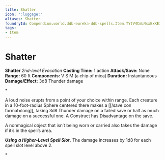 ```yaml
---
title: Shatter
icon: ':luggage:'
aliases: Shatter
foundryId: Compendium.world.ddb-eureka-ddb-spells.Item.TYtV4CmLNsxExKEI
tags:
- Item
---
```


# Shatter

**Shatter**
_2nd-level Evocation_
**Casting Time:** 1 action
**Attack/Save:** None
**Range:** 60 ft
**Components:** V S M (a chip of mica)
**Duration:** Instantaneous
**Damage/Effect:** 3d8 Thunder damage

*<p>A loud noise erupts from a point of your choice within range. Each creature in a 10-foot-radius Sphere centered there makes a [[/save con format=long]], taking 3d8 Thunder damage on a failed save or half as much damage on a successful one. A Construct has Disadvantage on the save.

A nonmagical object that isn’t being worn or carried also takes the damage if it’s in the spell’s area.

***Using a Higher-Level Spell Slot.*** The damage increases by 1d8 for each spell slot level above 2.</p>*